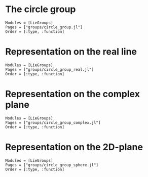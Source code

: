 # The circle group

```@autodocs
Modules = [LieGroups]
Pages = ["groups/circle_group.jl"]
Order = [:type, :function]
```

# Representation on the real line

```@autodocs
Modules = [LieGroups]
Pages = ["groups/circle_group_real.jl"]
Order = [:type, :function]
```

# Representation on the complex plane

```@autodocs
Modules = [LieGroups]
Pages = ["groups/circle_group_complex.jl"]
Order = [:type, :function]
```

# Representation on the 2D-plane

```@autodocs
Modules = [LieGroups]
Pages = ["groups/circle_group_sphere.jl"]
Order = [:type, :function]
```